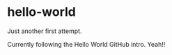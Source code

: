 # hello-world
Just another first attempt.

Currently following the Hello World GitHub intro. Yeah!!
